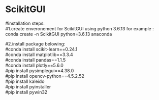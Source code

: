 # ScikitGUI
#installation steps:<br>
#1.create enveronement for ScikitGUI using python 3.6.13 for example : conda create -n ScikitGUI python=3.6.13 anaconda<br>

#2.install package belowing:<br>
  #conda install scikit-learn==0.24.1<br>
  #conda install matplotlib==3.3.4<br>
  #conda install pandas==1.1.5<br>
  #conda install plotly==5.6.0<br>
  #pip install pysimplegui==4.38.0<br>
  #pip install opencv-python==4.5.2.52<br>
  #pip install kaleido<br>
  #pip install pyinstaller<br>
  #pip install pywin32<br>
